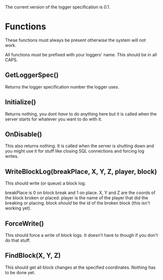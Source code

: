 The current version of the logger specification is 0.1. 

Functions
=========

These functions must always be present otherwise the system will not work.

All functions must be prefixed with your loggers' name. This should be in all CAPS.

GetLoggerSpec()
---------------

Returns the logger specification number the logger uses. 

Initialize()
------------

Returns nothing, you dont _have_ to do anything here but it is called when the server starts for whatever you want to do with it.

OnDisable()
-----------

This also returns nothing. It is called when the server is shutting down and you might use it for stuff like closing SQL connections and forcing log writes.

WriteBlockLog(breakPlace, X, Y, Z, player, block)
-------------------------------------------------

This should write (or queue) a block log. 

breakPlace is 0 on block break and 1 on place.
X, Y and Z are the coords of the block broken or placed.
player is the name of the player that did the breaking or placing.
block _should_ be the id of the broken block (this isn't working yet).

ForceWrite()
------------

This should force a write of block logs. It doesn't have to though if you don't do that stuff.

FindBlock(X, Y, Z)
------------------

This should get all block changes at the specified coordinates. Nothing has to be done yet.
 
